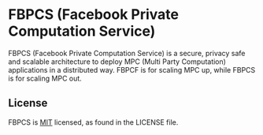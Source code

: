 # FBPCS (Facebook Private Computation Service)
FBPCS (Facebook Private Computation Service) is a secure, privacy safe and scalable architecture to deploy MPC (Multi Party Computation) applications in a distributed way. FBPCF is for scaling MPC up, while FBPCS is for scaling MPC out.

## License
FBPCS is [MIT](LICENSE) licensed, as found in the LICENSE file.
